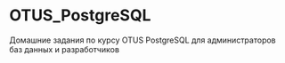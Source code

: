 # OTUS_PostgreSQL
Домашние задания по курсу OTUS PostgreSQL для администраторов баз данных и разработчиков
